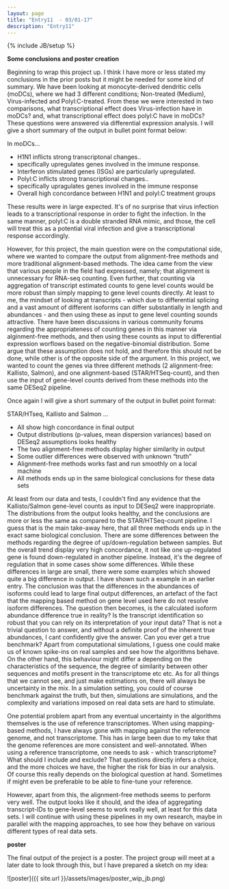 ```yaml
---
layout: page
title: "Entry11  - 03/01-17"
description: "Entry11"
---
```

{% include JB/setup %}

**Some conclusions and poster creation**

Beginning to wrap this project up. I think I have more or less stated my conclusions in the prior posts but it might be needed for some kind of summary.
We have been looking at monocyte-derived dendritic cells (moDCs), where we had 3 different conditions; Non-treated (Medium), Virus-infected and Polyl:C-treated.
From these we were interested in two comparisons, what transcriptional effect does Virus-infection have in moDCs? and, what transcriptional effect does polyl:C have in moDCs?
These questions were answered via differential expression analysis. I will give a short summary of the output in bullet point format below:

In moDCs...
 - H1N1 inflicts strong transcriptonal changes..
 - specifically upregulates genes involved in the immune response.
 - Interferon stimulated genes (ISGs) are particularly upregulated.
 - Polyl:C inflicts strong transcriptional changes..
 - specifically upragulates genes involved in the immune response
 - Overall high concordance between H1N1 and polyl:C treatment groups
 
 These results were in large expected. It's of no surprise that virus infection leads to a transcriptional response in order to fight the infection.
 In the same manner, polyl:C is a double stranded RNA mimic, and those, the cell will treat this as a potential viral infection and give a transcriptional response accordingly. 
 
 However, for this project, the main question were on the computational side, where we wanted to compare the output from alignment-free methods and more traditional alignment-based methods. 
 The idea came from the view that various people in the field had expressed, namely; that alignment is unnecessary for RNA-seq counting. Even further, that counting via aggregation of transcript
 estimated counts to gene level counts would be more robust than simply mapping to gene level counts directly. At least to me, the mindset of looking at transcripts - which due to 
differential splicing and a vast amount of different isoforms can differ substantially in length and abundances - and then using these as input to gene level counting sounds attractive. 
There have been discussions in various community forums regarding the appropriateness of counting genes in this manner via alginment-free methods, and then using these counts as input to 
differential expression worflows based on the negative-binomial distribution. Some argue that these assumption does not hold, and therefore this should not be done, while other is of the opposite
side of the argument. In this project, we wanted to count the genes via three different methods (2 alignment-free: Kallisto, Salmon), and one alignment-based (STAR/HTSeq-count), 
and then use the input of gene-level counts derived from these methods into the same DESeq2 pipeline. 

Once again I will give a short summary of the output in bullet point format:

STAR/HTseq, Kallisto and Salmon ...
- All show high concordance in final output 
- Output distributions (p-values, mean dispersion variances) based on DESeq2 assumptions looks healthy 
- The two alignment-free methods display higher similarity in output 
- Some outlier differences were observed with unknown “truth” 
- Alignment-free methods works fast and run smoothly on a local machine 
- All methods ends up in the same biological conclusions for these data sets 

At least from our data and tests, I couldn't find any evidence that the Kallisto/Salmon gene-level counts as input to DESeq2 were inappropriate. The distributions from the output looks healthy,
and the conclusions are more or less the same as compared to the STAR/HTSeq-count pipeline. I guess that is the main take-away here, that all three methods ends up in the exact same biological conclusion.
There are some differences between the methods regarding the degree of up/down-regulation between samples. But the overall trend display very high concordance, it not like one up-regulated gene 
is found down-regulated in another pipeline. Instead, it's the degree of regulation that in some cases show some differences. 
While these differences in large are small, there were some examples which showed quite a big difference in output. I have shown such a example in an earlier entry.
The conclusion was that the differences in the abundances of isoforms could lead to large final output differences, an artefact of the fact that the mapping based method on gene level used here
do not resolve isoform differences. The question then becomes, is the calculated isoform abundance difference true in reality? Is the transcript identification so robust that you can
rely on its interpretation of your input data? That is not a trivial question to answer, and without a definite proof of the inherent true abundances, I cant confidently give the answer. 
Can you ever get a true benchmark? Apart from computational simulations, I guess one could make us of known spike-ins on real samples and see how the algorithms behave. 
On the other hand, this behaviour might differ a depending on the characteristics of the sequence, the degree of similarity between other sequences and motifs present in the transcriptome etc etc.
As for all things that we cannot see, and just make estimations on, there will always be uncertainty in the mix. In a simulation setting, you could of course benchmark against the truth, but then,
simulations are simulations, and the complexity and variations imposed on real data sets are hard to stimulate. 

One potential problem apart from any eventual uncertainty in the algorithms themselves is the use of reference transcriptomes. When using mapping-based methods, I have always gone with mapping against
the reference genome, and not transcriptome. This has in large been due to my take that the genome references are more consistent and well-annotated. When using a reference transcriptome,
one needs to ask - which transcriptome? What should I include and exclude? That questions directly infers a choice, and the more choices we have, the higher the risk for bias in our analysis.
Of course this really depends on the biological question at hand. Sometimes if might even be preferable to be able to fine-tune your reference.  
 
However, apart from this, the alignment-free methods seems to perform very well. The output looks like it should, and the idea of aggregating transcript-IDs to gene-level seems to work really well, 
at least for this data sets. I will continue with using these pipelines in my own research, maybe in parallel with the mapping approaches, to see how they behave on various different types of real data sets.

**poster**

The final output of the project is a poster. The project group will meet at a later date to look through this, but I have prepared a sketch on my idea: 

![poster]({{ site.url }}/assets/images/poster_wip_jb.png)

